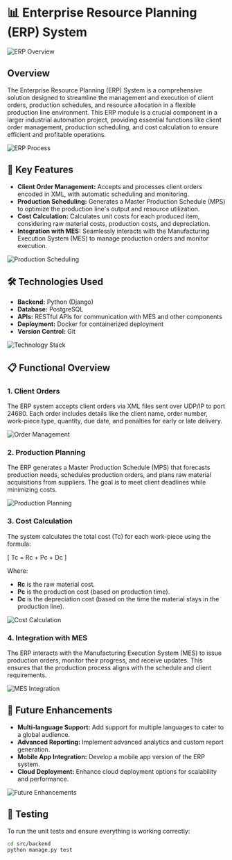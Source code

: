 # 📊 Enterprise Resource Planning (ERP) System

![ERP Overview](https://media.giphy.com/media/fAnzw6YK33jMwzp5wp/giphy.gif)

## Overview

The Enterprise Resource Planning (ERP) System is a comprehensive solution designed to streamline the management and execution of client orders, production schedules, and resource allocation in a flexible production line environment. This ERP module is a crucial component in a larger industrial automation project, providing essential functions like client order management, production scheduling, and cost calculation to ensure efficient and profitable operations.

![ERP Process](https://media.giphy.com/media/4Zo41lhzKt6iZ8xff9/giphy.gif)

## 🎯 Key Features

- **Client Order Management:** Accepts and processes client orders encoded in XML, with automatic scheduling and monitoring.
- **Production Scheduling:** Generates a Master Production Schedule (MPS) to optimize the production line's output and resource utilization.
- **Cost Calculation:** Calculates unit costs for each produced item, considering raw material costs, production costs, and depreciation.
- **Integration with MES:** Seamlessly interacts with the Manufacturing Execution System (MES) to manage production orders and monitor execution.

![Production Scheduling](https://media.giphy.com/media/dsKnRuALlWsZG/giphy.gif)

## 🛠️ Technologies Used

- **Backend:** Python (Django)
- **Database:** PostgreSQL
- **APIs:** RESTful APIs for communication with MES and other components
- **Deployment:** Docker for containerized deployment
- **Version Control:** Git

![Technology Stack](https://media.giphy.com/media/l41YtZOb9EUABnuqA/giphy.gif)

## 📋 Functional Overview

### 1. Client Orders
The ERP system accepts client orders via XML files sent over UDP/IP to port 24680. Each order includes details like the client name, order number, work-piece type, quantity, due date, and penalties for early or late delivery.

![Order Management](https://media.giphy.com/media/l3vRfNA1p0rvhMSvS/giphy.gif)

### 2. Production Planning
The ERP generates a Master Production Schedule (MPS) that forecasts production needs, schedules production orders, and plans raw material acquisitions from suppliers. The goal is to meet client deadlines while minimizing costs.

![Production Planning](https://media.giphy.com/media/l0MYC0LajbaPoEADu/giphy.gif)

### 3. Cost Calculation
The system calculates the total cost (Tc) for each work-piece using the formula:

\[ Tc = Rc + Pc + Dc \]

Where:
- **Rc** is the raw material cost.
- **Pc** is the production cost (based on production time).
- **Dc** is the depreciation cost (based on the time the material stays in the production line).

![Cost Calculation](https://media.giphy.com/media/xT9IgG50Fb7Mi0prBC/giphy.gif)

### 4. Integration with MES
The ERP interacts with the Manufacturing Execution System (MES) to issue production orders, monitor their progress, and receive updates. This ensures that the production process aligns with the schedule and client requirements.

![MES Integration](https://media.giphy.com/media/l1J9qemh1La8b0Rag/giphy.gif)

## 🌟 Future Enhancements

- **Multi-language Support:** Add support for multiple languages to cater to a global audience.
- **Advanced Reporting:** Implement advanced analytics and custom report generation.
- **Mobile App Integration:** Develop a mobile app version of the ERP system.
- **Cloud Deployment:** Enhance cloud deployment options for scalability and performance.

![Future Enhancements](https://media.giphy.com/media/3ov9jExd1liTuvYF2g/giphy.gif)

## 🧪 Testing

To run the unit tests and ensure everything is working correctly:

```bash
cd src/backend
python manage.py test
